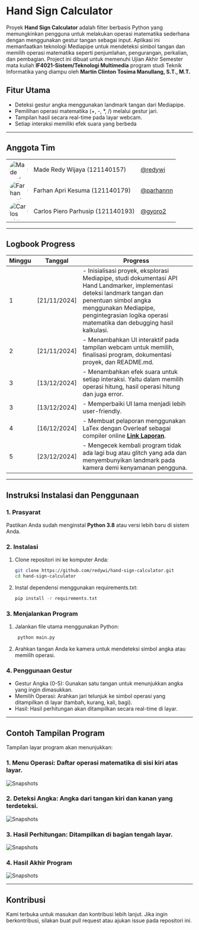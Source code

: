# Hand Sign Calculator  
Proyek **Hand Sign Calculator** adalah filter berbasis Python yang memungkinkan pengguna untuk melakukan operasi matematika sederhana dengan menggunakan gestur tangan sebagai input. Aplikasi ini memanfaatkan teknologi Mediapipe untuk mendeteksi simbol tangan dan memilih operasi matematika seperti penjumlahan, pengurangan, perkalian, dan pembagian. Project ini dibuat untuk memenuhi Ujian Akhir Semester mata kuliah **IF4021-Sistem/Teknologi Multimedia** program studi Teknik Informatika yang diampu oleh **Martin Clinton Tosima Manullang, S.T., M.T.**

## Fitur Utama  
- Deteksi gestur angka menggunakan landmark tangan dari Mediapipe.  
- Pemilihan operasi matematika (+, -, *, /) melalui gestur jari.  
- Tampilan hasil secara real-time pada layar webcam.  
- Setiap interaksi memiliki efek suara yang berbeda

---

## Anggota Tim  

<table>
  <tr>
    <td><img src="https://avatars.githubusercontent.com/u/113443626?v=4" alt="Made Redy Wijaya" width="50" height="50" style="border-radius: 50%;"></td>
    <td>Made Redy Wijaya (121140157)</td>
    <td><a href="https://github.com/redywi">@redywi</a></td>
  </tr>
  <tr>
    <td><img src="https://avatars.githubusercontent.com/u/90200753?v=4" alt="Farhan Apri Kesuma" width="50" height="50" style="border-radius: 50%;"></td>
    <td>Farhan Apri Kesuma (121140179)</td>
    <td><a href="https://github.com/parhannn">@parhannn</a></td>
  </tr>
  <tr>
    <td><img src="https://avatars.githubusercontent.com/u/100509735?v=4" alt="Carlos Piero Parhusip" width="50" height="50" style="border-radius: 50%;"></td>
    <td>Carlos Piero Parhusip (121140193)</td>
    <td><a href="https://github.com/gyoro2">@gyoro2</a></td>
  </tr>
</table>


---

## Logbook Progress  
| **Minggu** | **Tanggal**   | **Progress**                                                                                  |  
|------------|---------------|----------------------------------------------------------------------------------------------|  
| 1          | [21/11/2024]     | - Inisialisasi proyek, eksplorasi Mediapipe, studi dokumentasi API Hand Landmarker, implementasi deteksi landmark tangan dan penentuan simbol angka menggunakan Mediapipe, pengintegrasian logika operasi matematika dan debugging hasil kalkulasi.      |  
| 2          | [21/11/2024]     | - Menambahkan UI interaktif pada tampilan webcam untuk memilih, finalisasi program, dokumentasi proyek, dan README.md.                     | 
| 3          | [13/12/2024]     | - Menambahkan efek suara untuk setiap interaksi. Yaitu dalam memilih operasi hitung, hasil operasi hitung dan juga error.                    |
| 3          | [13/12/2024]     | - Memperbaiki UI lama menjadi lebih user-friendly.                    |
| 4          | [16/12/2024]     | - Membuat pelaporan menggunakan LaTex dengan Overleaf sebagai compiler online **[Link Laporan](https://www.overleaf.com/project/67400b14b896283a47afc602)**.                    |
| 5          | [23/12/2024]     | - Mengecek kembali program tidak ada lagi bug atau glitch yang ada dan menyembunyikan landmark pada kamera demi kenyamanan pengguna.                    |


---

## Instruksi Instalasi dan Penggunaan  

### 1. Prasyarat  
Pastikan Anda sudah menginstal **Python 3.8** atau versi lebih baru di sistem Anda.  

### 2. Instalasi  
1. Clone repositori ini ke komputer Anda:  
   ```bash  
   git clone https://github.com/redywi/hand-sign-calculator.git  
   cd hand-sign-calculator
    ```
2. Instal dependensi menggunakan requirements.txt:  
   ```bash  
   pip install -r requirements.txt  
    ```
### 3. Menjalankan Program
1. Jalankan file utama menggunakan Python:  
   ```bash  
    python main.py 
    ```
2. Arahkan tangan Anda ke kamera untuk mendeteksi simbol angka atau memilih operasi.

### 4. Penggunaan Gestur
- Gestur Angka (0-5): Gunakan satu tangan untuk menunjukkan angka yang ingin dimasukkan.
- Memilih Operasi: Arahkan jari telunjuk ke simbol operasi yang ditampilkan di layar (tambah, kurang, kali, bagi).
- Hasil: Hasil perhitungan akan ditampilkan secara real-time di layar.

---

## Contoh Tampilan Program
Tampilan layar program akan menunjukkan:
### 1. Menu Operasi: Daftar operasi matematika di sisi kiri atas layar.

![Snapshots](./snapshots/menu_button.png)

### 2. Deteksi Angka: Angka dari tangan kiri dan kanan yang terdeteksi.

![Snapshots](./snapshots/number_detection.png)

### 3. Hasil Perhitungan: Ditampilkan di bagian tengah layar.

![Snapshots](./snapshots/result_indicator.png)

### 4. Hasil Akhir Program

![Snapshots](./snapshots/result.png)

---

## Kontribusi
Kami terbuka untuk masukan dan kontribusi lebih lanjut. Jika ingin berkontribusi, silakan buat pull request atau ajukan issue pada repositori ini.
